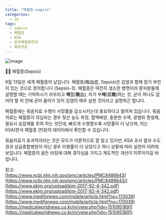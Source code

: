 ```yaml
---
title: "패혈증-sepsis"
categories:
  - im
tags:
  - sepsis
  - 패혈증
  - KSA
  - 한국패혈증연대
  - 묶음치료
---
```


![image](https://github.com/tiyakim/tiyakim.github.io/assets/72337383/ffdfce15-288a-4a2c-b775-0db9df2fb7f7)

🧑‍⚕️ 패혈증(Sepsis)

9월 13일은 세계 패혈증의 날입니다. 패혈증(敗血症, Sepsis)은 감염과 함께 장기 부전이 있는 것으로 정의합니다 (Sepsis-3). 패혈증은 여전히 생소한 병명이라 환자분들께 설명할 때는 기억하시기 쉬우라고 **패**혈(**敗**血), 피가 부**패**(腐**敗**)하는 것, 균이 하나도 없어야 할 피 안에 균이 들어가 있어 감염이 매우 심한 것이라고 설명하곤 합니다.

패혈증에는 묶음치료 수행이 사망률을 감소시키는데 중요하다고 알려져 있습니다. 묶음 치료는 패혈증이 의심되는 경우 젖산 농도 측정, 혈액배양, 충분한 수액, 광범위 항생제, 필요시 승압제를 투여 하는 것인데, 빠르게 수행할수록 사망률이 더 낮으며, 이는 KSA(한국 패혈증 연대)의 데이터에서 확인할 수 있습니다.

묶음치료가 효과적이라는 것은 모두가 이론적으로 잘 알고 있지만, KSA 조사 결과 수도권과 상급종합병원이 아닌 경우 이행률이 더 낮았다고 하니 상황에 따라 실천이 어려워보입니다. 패혈증의 골든 타임에 대해 경각심을 가지고 제도적인 개선이 이루어지길 바랍니다.

참고:  
[https://www.ncbi.nlm.nih.gov/pmc/articles/PMC8486643](https://www.ncbi.nlm.nih.gov/pmc/articles/PMC8486643/)
[https://www.ekjm.org/upload/kjm-2017-92-4-342.pdf](https://www.ekjm.org/upload/kjm-2017-92-4-342.pdf)
[https://www.medifonews.com/mobile/article.html?no=170039](https://www.medifonews.com/mobile/article.html?no=170039)
[https://medicalworldnews.co.kr/m/view.php?idx=1510951891](https://medicalworldnews.co.kr/m/view.php?idx=1510951891)